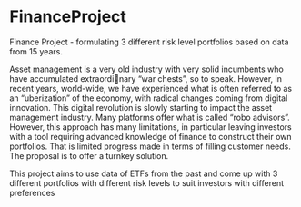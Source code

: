 # FinanceProject
Finance Project - formulating 3 different risk level portfolios based on data from 15 years.

Asset management is a very old industry with very solid incumbents who have accumulated extraordinary “war chests”, so to speak. However, in recent years, world-wide, we have experienced what is often
referred to as an “uberization” of the economy, with radical changes coming from digital innovation.
This digital revolution is slowly starting to impact the asset management industry. Many platforms
offer what is called “robo advisors”. However, this approach has many limitations, in particular leaving
investors with a tool requiring advanced knowledge of finance to construct their own portfolios. That
is limited progress made in terms of filling customer needs. The proposal is to offer a turnkey solution.

This project aims to use data of ETFs from the past and come up with 3 different portfolios with different risk levels to suit investors with different preferences
